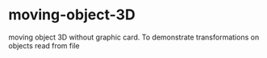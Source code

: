 moving-object-3D
================

moving object 3D without graphic card. To demonstrate transformations on objects read from file